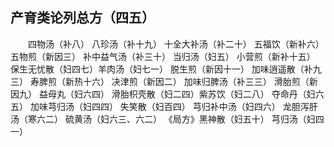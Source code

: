## 产育类论列总方（四五）


&emsp;&emsp;四物汤（补八） 八珍汤（补十九） 十全大补汤（补二十） 五福饮（新补六） 五物煎（新因三） 补中益气汤（补三十） 当归汤（妇五） 小营煎（新补十五） 保生无忧散（妇四七）羊肉汤（妇七一） 脱生煎（新因十一） 加味逍遥散（补九三） 寿脾煎（新热十六） 决津煎（新因二） 加味归脾汤（补三三） 滑胎煎（新因九） 益母丸（妇六四） 滑胎枳壳散（妇二四）紫苏饮（妇二八） 夺命丹（妇六五） 加味芎归汤（妇四四） 失笑散（妇百四） 芎归补中汤（妇四六） 龙胆泻肝汤（寒六二） 硫黄汤（妇六三、六二） 《局方》黑神散（妇五十） 芎归汤（妇四一）

